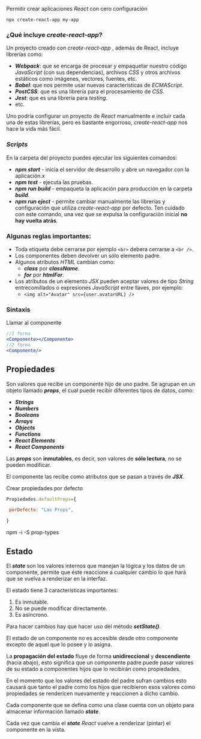 Permitir crear aplicaciones _React_ con cero configuración
```text
npx create-react-app my-app
```

### ¿Qué incluye _create-react-app_?

Un proyecto creado con _create-react-app_ , además de React, incluye librerías como:

-   _**Webpack**_: que se encarga de procesar y empaquetar nuestro código _JavaScript_ (con sus dependencias), archivos _CSS_ y otros archivos estáticos como imágenes, vectores, fuentes, etc.
-   _**Babel**_: que nos permite usar nuevas características de _ECMAScript_.
-   _**PostCSS**_: que es una librería para el procesamiento de _CSS_.
-   _**Jest**_: que es una librería para _testing_.
-   etc.

Uno podría configurar un proyecto de _React_ manualmente e incluir cada una de estas librerías, pero es bastante engorroso, _create-react-app_ nos hace la vida más fácil.

### _Scripts_

En la carpeta del proyecto puedes ejecutar los siguientes comandos:

-   _**npm start**_ - inicia el servidor de desarrollo y abre un navegador con la aplicación.x
-   _**npm test**_ - ejecuta las pruebas.
-   _**npm run build**_ - empaqueta la aplicación para producción en la carpeta _**build**_.
-   _**npm run eject**_ - permite cambiar manualmente las librerías y configuración que utiliza _create-react-app_ por defecto. Ten cuidado con este comando, una vez que se expulsa la configuración inicial **no hay vuelta atrás**.

### Algunas reglas importantes:

-   Toda etiqueta debe cerrarse por ejemplo `<br>` debera cerrarse a `<br />`.
-   Los componentes deben devolver un sólo elemento padre.
-   Algunos atributos _HTML_ cambian como:
    -   _**class**_ por _**className**_.
    -   _**for**_ por _**htmlFor**_.
-   Los atributos de un elemento _JSX_ pueden aceptar valores de tipo _String_ entrecomillados o expresiones _JavaScript_ entre llaves, por ejemplo:
    -   `<img alt="Avatar" src={user.avatarURL} />`


### Sintaxis 
Llamar al componente
```jsx
//1 forma
<Componente></Componente>
//2 forma
<Componente/>
```

## Propiedades

Son valores que recibe un componente hijo de uno padre. Se agrupan en un objeto llamado _**props**_, el cual puede recibir diferentes tipos de datos, como:

-   _**Strings**_
-   _**Numbers**_
-   _**Booleans**_
-   _**Arrays**_
-   _**Objects**_
-   _**Functions**_
-   _**React Elements**_
-   _**React Components**_

Las _**props**_ son **inmutables**, es decir, son valores de **sólo lectura**, no se pueden modificar.

El componente las recibe como atributos que se pasan a través de _**JSX**_.

Crear propiedades por defecto
```js
Propiedades.defaultProps={

 porDefecto: "Las Props",

}
```

npm -i -S prop-types


## Estado

El _**state**_ son los valores internos que manejan la lógica y los datos de un componente, permite que éste reaccione a cualquier cambio lo que hará que se vuelva a renderizar en la interfaz.

El estado tiene 3 características importantes:

1.  Es inmutable.
2.  No se puede modificar directamente.
3.  Es asíncrono.

Para hacer cambios hay que hacer uso del método _**setState()**_.

El estado de un componente no es accesible desde otro componente excepto de aquel que lo posee y lo asigna.

La **propagación del estado** fluye de forma **unidireccional** y **descendiente** (hacia abajo), esto significa que un componente padre puede pasar valores de su estado a componentes hijos que lo recibirán como propiedades.

En el momento que los valores del estado del padre sufran cambios esto causará que tanto el padre como los hijos que recibieron esos valores como propiedades se rendericen nuevamente y reaccionen a dicho cambio.

Cada componente que se defina como una clase cuenta con un objeto para almacenar información llamado _**state**_.

Cada vez que cambia el _**state**_ _React_ vuelve a renderizar (pintar) el componente en la vista.
